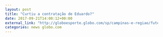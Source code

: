 ```yaml
---
layout: post
title: "Curtiu a contratação de Eduardo?"
date: 2017-09-21T14:00:12+00:00
external_link: "http://globoesporte.globo.com/sp/campinas-e-regiao/futebol/times/ponte-preta/interatividade/enquete/2017/9/20/voce-aprova-a-contratacao-de-eduardo-baptista-294fd068-9e3f-11e7-a535-0242ac110007.html"
categories: news globo.com
---
```

